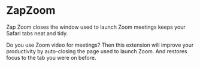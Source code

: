 # ZapZoom
Zap Zoom closes the window used to launch Zoom meetings keeps your Safari tabs neat and tidy. 

Do you use Zoom video for meetings? Then this extension will improve your productivity by auto-closing the page used to launch Zoom. And restores focus to the tab you were on before.

